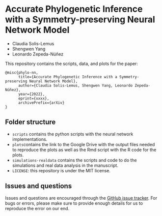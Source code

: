 # Accurate Phylogenetic Inference with a Symmetry-preserving Neural Network Model

- Claudia Solis-Lemus
- Shengwen Yang
- Leonardo Zepeda-Núñez

This repository contains the scripts, data, and plots for the paper:

```
@misc{phylo-nn,
      title={Accurate Phylogenetic Inference with a Symmetry-preserving Neural Network Model}, 
      author={Claudia Solis-Lemus, Shengwen Yang, Leonardo Zepeda-Núñez},
      year={2022},
      eprint={xxxx},
      archivePrefix={arXiv}
}
```

## Folder structure

- `scripts` contains the python scripts with the neural network implementations.
- `plots`contains the link to the Google Drive with the output files needed to reproduce the plots as well as the Rmd script with the R code for the plots.
- `simulations-realdata` contains the scripts and code to do the simulations and real data analysis in the manuscript.
- `LICENSE`: this repository is under the MIT license.

## Issues and questions

Issues and questions are encouraged through the [GitHub issue tracker](https://github.com/Forgotten/nn-phylogenetics/issues). For bugs or errors, please make sure to provide enough details for us to reproduce the error on our end.